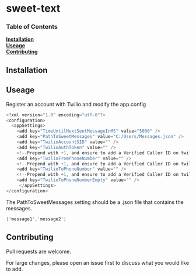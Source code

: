 # sweet-text

### Table of Contents
**[Installation](#useage)**<br>
**[Useage](#useage)**<br>
**[Contributing](#contributing)**<br>


## Installation

## Useage

Register an account with Twilio and modify the app.config
```csharp
<?xml version="1.0" encoding="utf-8"?>
<configuration>
  <appSettings>
    <add key="TimeUntilNextSentMessageInMS" value="5000" />
    <add key="PathToSweetMessages" value="C:/Users/Messages.json" />
    <add key="TwilioAccountSID" value="" />
    <add key="TwilioAuthToken" value="" />
    <!--Prepend with +1, and ensure to add a Verified Caller ID on twilio. This is given by Twilio-->
    <add key="TwilioFromPhoneNumber" value="" />
    <!--Prepend with +1, and ensure to add a Verified Caller ID on twilio-->
    <add key="TwilioToPhoneNumber" value="" />
    <!--Prepend with +1, and ensure to add a Verified Caller ID on twilio. This is the number that is reached when there are no more messages to send.-->
    <add key="TwilioToPhoneNumberEmpty" value="" />
     </appSettings>
</configuration>
```
The PathToSweetMessages setting should be a .json file that contains the messages.
```csharp
['message1','message2']
```


## Contributing

Pull requests are welcome. 

For large changes, please open an issue first to discuss what you would like to add.

